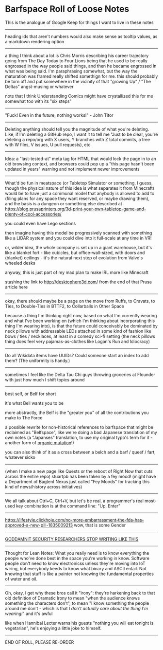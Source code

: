 # Barfspace Roll of Loose Notes

This is the analogue of Google Keep for things I want to live in these notes

---

heading ids that aren't numbers would also make sense as tooltip values, as a markdown rendering option

---

a thing I think about a lot is Chris Morris describing his career trajectory going from The Day Today to Four Lions being that he used to be really engrossed in the way people said things, and then he became engrossed in what was being said. I'm paraphrasing somewhat, but the way the maturation was framed really shifted somethign for me. this should probably be torn off and put somewhere in the vicinity of that "growing Up" / "The Deltas" angst-musing or whatever

note that I think Understanding Comics might have crystallized this for me somewhat too with its "six steps"

---

"Fuck! Even in the future, nothing works!" - John Titor

---

Deleting anything should tell you the magnitude of what you're deleting. Like, if I'm deleting a GitHub repo, I want it to tell me "Just to be clear, you're deleting a repo/org with X users, Y branches with Z total commits, a tree with W files, V issues, U pull requests), etc

---

Idea: a "last-tested-at" meta tag for HTML that would lock the page in to an old browsing context, and browsers could pop up a "this page hasn't been updated in years" warning and not implement newer improvements

---

What'd be fun in meatspace (or Tabletop Simulator or something, I guess, though the physical nature of this idea is what separates it from Minecraft) would be to have just a communal model that anybody is allowed to add to (filing plans for any space they want reserved, or maybe drawing them), and the basis is a dungeon or something else described at https://blog.prusaprinters.org/3d-print-your-own-tabletop-game-and-plenty-of-cool-accessories/

you could even have Lego sections

then imagine having this model be progressively scanned with something like a LIDAR system and you could dive into it full-scale at any time in VR!

or, wilder idea, the whole company is set up in a giant warehouse, but it's like a blanket fort - like cubicles, but office-wall-sized, with doors and (blanket) ceilings - it's the natural next step of evolution from Valve's wheeled desks

anyway, this is just part of my mad plan to make IRL more like Minecraft

stashing the link to http://desktophero3d.com/ from the end of that Prusa article here

---

okay, there should maybe be a page on the move from Ruffs, to Cravats, to Ties, to Double-Ties in BTTF2, to Collarballs in Other Space

because a thing I'm thinking right now, based on what I'm currently wearing and what I've been working on (which I'm thinking about incorporating this thing I'm wearing into), is that the future could conceivably be dominated by neck pillows with addressable LEDs attached in some kind of fashion like bows / ties / necklaces, at least in a comedy sci-fi setting (the neck pillows thing does feel very pajamas-as-clothes like Logan's Run and Idiocracy)

---

Do all Wikidata items have UUIDs? Could someone start an index to add them? (The uniformity is handy.)

---

sometimes I feel like the Delta Tau Chi guys throwing groceries at Flounder with just how much I shift topics around

---

best self, or Belf for short

it's what Bell wants you to be

more abstractly, the Belf is the "greater you" of all the contributions you make to The Force

a possible rewrite for non-historical references to barfspace that might be reclaimed as "Belfspace", like we're doing a bad Japanese translation of my own notes (a "Japanses" translation, to use my original typo's term for it - another form of [organic mutation](379558c6-0383-4726-9cdb-9e5a89784dfa.md)!)

you can also think of it as a cross between a belch and a barf / queef / fart, whatever sicko

---

(when I make a new page like Quests or the reboot of Right Now that cuts across the entire repo) stuartpb has been taken by a fey mood! (might have a Department of Bagtent Nexus just called "Fey Moods" for tracking this kind of news/history across initiatives)

---

We all talk about Ctrl+C, Ctrl+V, but let's be real, a programmer's real most-used key combination is at the command line: "Up, Enter"

---

https://lifestyle.clickhole.com/no-more-embarrassment-the-fda-has-approved-a-new-pill-1835009213 wow, that is some Gender

---

[GODDAMNIT SECURITY RESEARCHERS STOP WRITING LIKE THIS](https://www.cyberark.com/threat-research-blog/the-route-to-root-container-escape-using-kernel-exploitation/)

---

Thought for Lean Notes: What you really need is to know everything the people who've done best in the space you're working in know. Software people don't need to know electronicss unless they're moving into IoT wiring, but everybody keeds to know what binary and ASCII entail. Not knowing that stuff is like a painter not knowing the fundamental properties of water and oil.

---

Oh, okay, I get why these bros call it "irony": they're harkening back to that old definition of Dramatic Irony to mean "when the audience knows something the characters don't", to mean "I know something the people around me don't - which is that I *don't actually care about the thing I'm wearing!*" and it's awful

like when Hannibal Lecter warns his guests "nothing you will eat tonight is vegetarian", he's enjoying a little joke to himself.

---

END OF ROLL, PLEASE RE-ORDER
